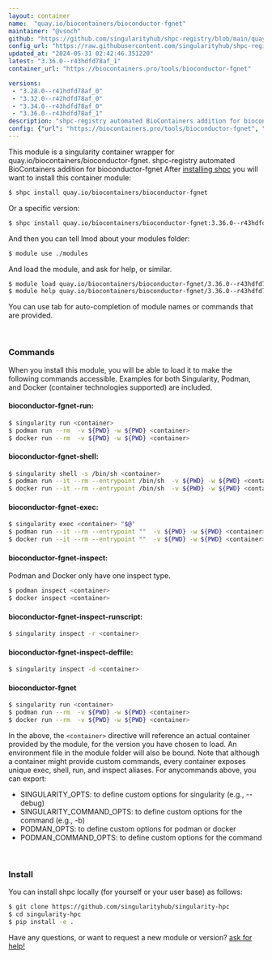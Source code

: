 ```yaml
---
layout: container
name:  "quay.io/biocontainers/bioconductor-fgnet"
maintainer: "@vsoch"
github: "https://github.com/singularityhub/shpc-registry/blob/main/quay.io/biocontainers/bioconductor-fgnet/container.yaml"
config_url: "https://raw.githubusercontent.com/singularityhub/shpc-registry/main/quay.io/biocontainers/bioconductor-fgnet/container.yaml"
updated_at: "2024-05-31 02:42:46.351220"
latest: "3.36.0--r43hdfd78af_1"
container_url: "https://biocontainers.pro/tools/bioconductor-fgnet"

versions:
 - "3.28.0--r41hdfd78af_0"
 - "3.32.0--r42hdfd78af_0"
 - "3.34.0--r43hdfd78af_0"
 - "3.36.0--r43hdfd78af_1"
description: "shpc-registry automated BioContainers addition for bioconductor-fgnet"
config: {"url": "https://biocontainers.pro/tools/bioconductor-fgnet", "maintainer": "@vsoch", "description": "shpc-registry automated BioContainers addition for bioconductor-fgnet", "latest": {"3.36.0--r43hdfd78af_1": "sha256:29ece951b8a914ec93833d217c0da1da6efebda65fed606cf5d89a86ba9804c5"}, "tags": {"3.28.0--r41hdfd78af_0": "sha256:e77d7d23b8c6cf2a35ea5c770c4b85a4ad4721cd837fbd44823d484147bf2989", "3.32.0--r42hdfd78af_0": "sha256:758076b5be1975841137eb1092ae508269192f675c3a58b97edc4116cf6a8ed4", "3.34.0--r43hdfd78af_0": "sha256:fc3b9699bc25003346e62de5863d4cde3d1bea93d87fa8767da52b19219c5d01", "3.36.0--r43hdfd78af_1": "sha256:29ece951b8a914ec93833d217c0da1da6efebda65fed606cf5d89a86ba9804c5"}, "docker": "quay.io/biocontainers/bioconductor-fgnet"}
---
```


This module is a singularity container wrapper for quay.io/biocontainers/bioconductor-fgnet.
shpc-registry automated BioContainers addition for bioconductor-fgnet
After [installing shpc](#install) you will want to install this container module:


```bash
$ shpc install quay.io/biocontainers/bioconductor-fgnet
```

Or a specific version:

```bash
$ shpc install quay.io/biocontainers/bioconductor-fgnet:3.36.0--r43hdfd78af_1
```

And then you can tell lmod about your modules folder:

```bash
$ module use ./modules
```

And load the module, and ask for help, or similar.

```bash
$ module load quay.io/biocontainers/bioconductor-fgnet/3.36.0--r43hdfd78af_1
$ module help quay.io/biocontainers/bioconductor-fgnet/3.36.0--r43hdfd78af_1
```

You can use tab for auto-completion of module names or commands that are provided.

<br>

### Commands

When you install this module, you will be able to load it to make the following commands accessible.
Examples for both Singularity, Podman, and Docker (container technologies supported) are included.

#### bioconductor-fgnet-run:

```bash
$ singularity run <container>
$ podman run --rm  -v ${PWD} -w ${PWD} <container>
$ docker run --rm  -v ${PWD} -w ${PWD} <container>
```

#### bioconductor-fgnet-shell:

```bash
$ singularity shell -s /bin/sh <container>
$ podman run --it --rm --entrypoint /bin/sh  -v ${PWD} -w ${PWD} <container>
$ docker run --it --rm --entrypoint /bin/sh  -v ${PWD} -w ${PWD} <container>
```

#### bioconductor-fgnet-exec:

```bash
$ singularity exec <container> "$@"
$ podman run --it --rm --entrypoint ""  -v ${PWD} -w ${PWD} <container> "$@"
$ docker run --it --rm --entrypoint ""  -v ${PWD} -w ${PWD} <container> "$@"
```

#### bioconductor-fgnet-inspect:

Podman and Docker only have one inspect type.

```bash
$ podman inspect <container>
$ docker inspect <container>
```

#### bioconductor-fgnet-inspect-runscript:

```bash
$ singularity inspect -r <container>
```

#### bioconductor-fgnet-inspect-deffile:

```bash
$ singularity inspect -d <container>
```



#### bioconductor-fgnet

```bash
$ singularity run <container>
$ podman run --rm  -v ${PWD} -w ${PWD} <container>
$ docker run --rm  -v ${PWD} -w ${PWD} <container>
```


In the above, the `<container>` directive will reference an actual container provided
by the module, for the version you have chosen to load. An environment file in the
module folder will also be bound. Note that although a container
might provide custom commands, every container exposes unique exec, shell, run, and
inspect aliases. For anycommands above, you can export:

 - SINGULARITY_OPTS: to define custom options for singularity (e.g., --debug)
 - SINGULARITY_COMMAND_OPTS: to define custom options for the command (e.g., -b)
 - PODMAN_OPTS: to define custom options for podman or docker
 - PODMAN_COMMAND_OPTS: to define custom options for the command

<br>

### Install

You can install shpc locally (for yourself or your user base) as follows:

```bash
$ git clone https://github.com/singularityhub/singularity-hpc
$ cd singularity-hpc
$ pip install -e .
```

Have any questions, or want to request a new module or version? [ask for help!](https://github.com/singularityhub/singularity-hpc/issues)